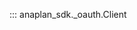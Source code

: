 ::: anaplan_sdk._oauth.Client

<style>
    [data-md-component="toc"] li:first-of-type{
        display:  none!important;
    }
</style>
